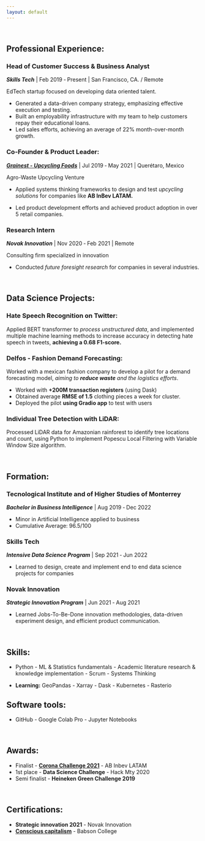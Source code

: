 ```yaml
---
layout: default
---
```


&nbsp;

## Professional Experience:

### Head of Customer Success & Business Analyst
**_Skills Tech_** | Feb 2019 ‑ Present | San Francisco, CA. / Remote

EdTech startup focused on developing data oriented talent. 
* Generated a data-driven company strategy, emphasizing effective execution and testing.
* Built an employability infrastructure with my team to help customers repay their educational loans. 
* Led sales efforts, achieving an average of 22% month-over-month growth.

### Co-Founder & Product Leader:
[**_Grainest - Upcycling Foods_**](https://revistadigital.mx/emprendedor/consciencia-para-un-mundo-mejor/#part0) | Jul 2019 ‑ May 2021 | Querétaro, Mexico

Agro-Waste Upcycling Venture

* Applied systems thinking frameworks to design and test _upcycling solutions_ for companies like **AB InBev LATAM.**

* Led product development efforts and achieved product adoption in over 5 retail companies.


### Research Intern
**_Novak Innovation_** | Nov 2020 ‑ Feb 2021 | Remote

Consulting firm specialized in innovation
* Conducted _future foresight research_ for companies in several industries. 

&nbsp;

## Data Science Projects:

### **Hate Speech Recognition on Twitter:**
Applied BERT transformer to _process unstructured data_, and implemented multiple machine learning methods to increase accuracy in detecting hate speech in tweets, **achieving a 0.68 F1-score.**

### **Delfos - Fashion Demand Forecasting:**
Worked with a mexican fashion company  to develop a pilot for a demand forecasting model, _aiming to **reduce waste** and the logistics efforts_. 
* Worked with **+200M transaction registers** (using Dask)
* Obtained average **RMSE of 1.5** clothing pieces a week for cluster. 
* Deployed the pilot **using Gradio app** to test with users

### **Individual Tree Detection with LiDAR:**

Processed LiDAR data for Amazonian rainforest to identify tree locations and count, using Python to implement Popescu Local Filtering with Variable Window Size algorithm.

&nbsp;

## Formation:

### Tecnological Institute and of Higher Studies of Monterrey
**_Bachelor in Business Intelligence_** | Aug 2019 ‑ Dec 2022
* Minor in Artificial Intelligence applied to business
* Cumulative Average: 96.5/100

### Skills Tech
**_Intensive Data Science Program_** | Sep 2021 ‑ Jun 2022
* Learned to design, create and implement end to end data science projects for companies

### Novak Innovation
**_Strategic Innovation Program_** | Jun 2021 ‑ Aug 2021
* Learned Jobs-To-Be-Done innovation methodologies, data-driven experiment design, and efficient product communication.


&nbsp;

## Skills:
- Python - ML & Statistics fundamentals - Academic literature research & knowledge implementation - Scrum - Systems Thinking

* **Learning:** GeoPandas - Xarray - Dask - Kubernetes - Rasterio

## Software tools:

* GitHub - Google Colab Pro - Jupyter Notebooks 

&nbsp;
## Awards:
* Finalist  - **[Corona Challenge 2021](https://elexpres.com/2015/nota.php?story_id=242257)** - AB Inbev LATAM
* 1st place - **Data Science Challenge** - Hack Mty 2020 
* Semi finalist - **Heineken Green Challenge 2019**

&nbsp;
## Certifications:
* **Strategic innovation 2021** - Novak Innovation 
* **[Conscious capitalism](https://courses.edx.org/certificates/b80ba81c88804251be8a76fc06883dc4)** - Babson College
